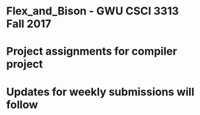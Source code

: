 # Flex_and_Bison - GWU CSCI 3313 Fall 2017
# Project assignments for compiler project 

# Updates for weekly submissions will follow
